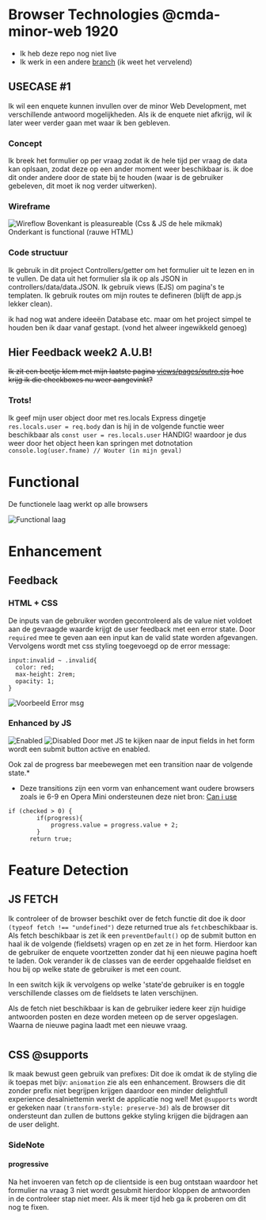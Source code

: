 # Browser Technologies @cmda-minor-web 1920
- Ik heb deze repo nog niet live
- Ik werk in een andere [branch](https://github.com/Mokerstier/browser-technologies-1920/tree/enquete/app) (ik weet het vervelend)

## USECASE #1 
Ik wil een enquete kunnen invullen over de minor Web Development, met verschillende antwoord mogelijkheden. Als ik de enquete niet afkrijg, wil ik later weer verder gaan met waar ik ben gebleven.

### Concept
Ik breek het formulier op per vraag zodat ik de hele tijd per vraag de data kan oplsaan, zodat deze op een ander moment weer beschikbaar is.
ik doe dit onder andere door de state bij te houden (waar is de gebruiker gebeleven, dit moet ik nog verder uitwerken).

### Wireframe
![Wireflow](https://github.com/Mokerstier/browser-technologies-1920/blob/master/img/20200318_134203.jpg?raw=true)
Bovenkant is pleasureable (Css & JS de hele mikmak)
Onderkant is functional (rauwe HTML)

### Code structuur
Ik gebruik in dit project Controllers/getter om het formulier uit te lezen en in te vullen. De data uit het formulier sla ik op als JSON in controllers/data/data.JSON.
Ik gebruik views (EJS) om pagina's te templaten.
Ik gebruik routes om mijn routes te defineren (blijft de app.js lekker clean).


ik had nog wat andere ideeën Database etc. maar om het project simpel te houden ben ik daar vanaf gestapt.
(vond het alweer ingewikkeld genoeg)

## Hier Feedback week2 A.U.B!
~~Ik zit een beetje klem met mijn laatste pagina [views/pages/outro.ejs](https://github.com/Mokerstier/browser-technologies-1920/blob/enquete/app/views/pages/outro.ejs) hoe krijg ik die checkboxes nu weer aangevinkt?~~ 

### Trots!
Ik geef mijn user object door met res.locals Express dingetje `res.locals.user = req.body` dan is hij in de volgende functie weer beschikbaar als `const user = res.locals.user` HANDIG!
waardoor je dus weer door het object heen kan springen met dotnotation `console.log(user.fname) // Wouter (in mijn geval)`

# Functional
De functionele laag werkt op alle browsers

![Functional laag](https://github.com/Mokerstier/browser-technologies-1920/blob/master/repo-img/localhost_8080_.png?raw=true)

# Enhancement
## Feedback

### HTML + CSS
De inputs van de gebruiker worden gecontroleerd als de value niet voldoet aan de gevraagde waarde krijgt de user feedback met een error state.
Door `required` mee te geven aan een input kan de valid state worden afgevangen.
Vervolgens wordt met css styling toegevoegd op de error message:
```
input:invalid ~ .invalid{
  color: red;
  max-height: 2rem;
  opacity: 1;
}
```
![Voorbeeld Error msg](https://github.com/Mokerstier/browser-technologies-1920/blob/master/repo-img/localhost_8080_%20(1).png?raw=true)

### Enhanced by JS

![Enabled](https://github.com/Mokerstier/browser-technologies-1920/blob/master/repo-img/browsertechno.herokuapp.com_q1(1).png?raw=true)
![Disabled](https://github.com/Mokerstier/browser-technologies-1920/blob/master/repo-img/browsertechno.herokuapp.com_q1.png)
Door met JS te kijken naar de input fields in het form wordt een submit button active en enabled.

Ook zal de progress bar meebewegen met een transition naar de volgende state.*

* Deze transitions zijn een vorm van enhancement want oudere browsers zoals ie 6-9 en Opera Mini ondersteunen deze niet bron: [Can i use](https://caniuse.com/#feat=css-transitions)

```
if (checked > 0) {
        if(progress){
            progress.value = progress.value + 2;
        }
      return true;
```

# Feature Detection
## JS FETCH
Ik controleer of de browser beschikt over de fetch functie dit doe ik door `(typeof fetch !== "undefined")` deze returned true als `fetch`beschikbaar is.
Als fetch beschikbaar is zet ik een `preventDefault()` op de submit button en haal ik de volgende (fieldsets) vragen op en zet ze in het form.
Hierdoor kan de gebruiker de enquete voortzetten zonder dat hij een nieuwe pagina hoeft te laden.
Ook verander ik de classes van de eerder opgehaalde fieldset en hou bij op welke state de gebruiker is met een count.

In een switch kijk ik vervolgens op welke 'state'de gebruiker is en toggle verschillende classes om de fieldsets te laten verschijnen.

Als de fetch niet beschikbaar is kan de gebruiker iedere keer zijn huidige antwoorden posten en deze worden meteen op de server opgeslagen.
Waarna de nieuwe pagina laadt met een nieuwe vraag.

# 
## CSS @supports
Ik maak bewust geen gebruik van prefixes:
Dit doe ik omdat ik de styling die ik toepas met bijv: `aniomation` zie als een enhancement.
Browsers die dit zonder prefix niet begrijpen krijgen daardoor een minder delightfull experience desalniettemin werkt de applicatie nog wel!
Met `@supports` wordt er gekeken naar `(transform-style: preserve-3d)` als de browser dit ondersteunt dan zullen de buttons gekke styling krijgen die bijdragen aan de user delight.

### SideNote
#### progressive 
Na het invoeren van fetch op de clientside is een bug ontstaan waardoor het formulier na vraag 3 niet wordt gesubmit hierdoor kloppen de antwoorden in de controleer stap niet meer.
Als ik meer tijd heb ga ik proberen om dit nog te fixen.
<!-- ☝️ replace this description with a description of your own work -->

<!-- replace the code in the /docs folder with your own, so you can showcase your work with GitHub Pages 🌍 -->

<!-- Add a nice poster image here at the end of the week, showing off your shiny frontend 📸 -->

<!-- Maybe a table of contents here? 📚 -->

<!-- How about a section that describes how to install this project? 🤓 -->

<!-- ...but how does one use this project? What are its features 🤔 -->

<!-- Maybe a checklist of done stuff and stuff still on your wishlist? ✅ -->

<!-- How about a license here? 📜 (or is it a licence?) 🤷 -->
